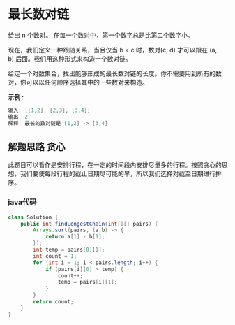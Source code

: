 # 最长数对链
给出 n 个数对。 在每一个数对中，第一个数字总是比第二个数字小。

现在，我们定义一种跟随关系，当且仅当 b < c 时，数对(c, d) 才可以跟在 (a, b) 后面。我们用这种形式来构造一个数对链。

给定一个对数集合，找出能够形成的最长数对链的长度。你不需要用到所有的数对，你可以以任何顺序选择其中的一些数对来构造。

**示例 :**
```java
输入: [[1,2], [2,3], [3,4]]
输出: 2
解释: 最长的数对链是 [1,2] -> [3,4]
```
## 解题思路 贪心
此题目可以看作是安排行程，在一定的时间段内安排尽量多的行程。按照贪心的思想，我们要使每段行程的截止日期尽可能的早，所以我们选择对截至日期进行排序。

### java代码
```java
class Solution {
    public int findLongestChain(int[][] pairs) {
        Arrays.sort(pairs, (a,b) -> {
            return a[1] - b[1];
        });
        int temp = pairs[0][1];
        int count = 1;
        for (int i = 1; i < pairs.length; i++) {
            if (pairs[i][0] > temp) {
                count++;
                temp = pairs[i][1];
            }
        }
        return count;
    }
}
```